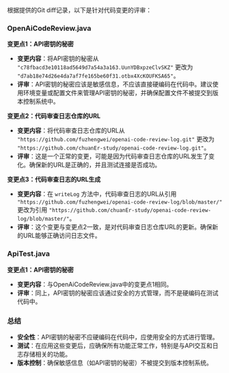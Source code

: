 根据提供的Git diff记录，以下是针对代码变更的评审：

### OpenAiCodeReview.java

**变更点1：API密钥的秘密**
- **变更内容**：将API密钥的秘密从 `"c78fbacd3e10118ad5649d7a54a3a163.UunYDBxpzeClvSKZ"` 更改为 `"d7ab18e74d26e4da7af7fe165be60f31.otbx4XcKOUFKSA65"`。
- **评审**：API密钥的秘密应该是敏感信息，不应该直接硬编码在代码中。建议使用环境变量或配置文件来管理API密钥的秘密，并确保配置文件不被提交到版本控制系统中。

**变更点2：代码审查日志仓库的URL**
- **变更内容**：将代码审查日志仓库的URL从 `"https://github.com/fuzhengwei/openai-code-review-log.git"` 更改为 `"https://github.com/chuanEr-study/openai-code-review-log.git"`。
- **评审**：这是一个正常的变更，可能是因为代码审查日志仓库的URL发生了变化。确保新的URL是正确的，并且测试连接是否成功。

**变更点3：代码审查日志的URL生成**
- **变更内容**：在 `writeLog` 方法中，代码审查日志的URL从引用 `"https://github.com/fuzhengwei/openai-code-review-log/blob/master/"` 更改为引用 `"https://github.com/chuanEr-study/openai-code-review-log/blob/master/"`。
- **评审**：这个变更与变更点2一致，是对代码审查日志仓库URL的更新。确保新的URL能够正确访问日志文件。

### ApiTest.java

**变更点1：API密钥的秘密**
- **变更内容**：与OpenAiCodeReview.java中的变更点1相同。
- **评审**：同上，API密钥的秘密应该通过安全的方式管理，而不是硬编码在测试代码中。

### 总结

- **安全性**：API密钥的秘密不应硬编码在代码中，应使用安全的方式进行管理。
- **测试**：在应用这些变更后，应确保所有功能正常工作，特别是与API交互和日志存储相关的功能。
- **版本控制**：确保敏感信息（如API密钥的秘密）不被提交到版本控制系统。